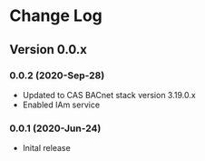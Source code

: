 # Change Log

## Version 0.0.x

### 0.0.2 (2020-Sep-28)

- Updated to CAS BACnet stack version 3.19.0.x
- Enabled IAm service

### 0.0.1 (2020-Jun-24)

- Inital release